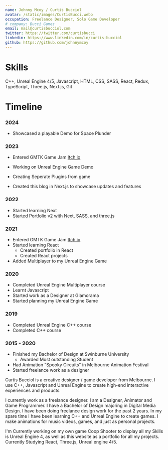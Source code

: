 ```yaml
---
name: Johnny Mcoy / Curtis Bucciol
avatar: /static/images/CurtisBucci.webp
occupation: Freelance Designer, Solo Game Developer
# company: Bucci Games
email: mail@curtisbucciol.com
twitter: https://twitter.com/curtisbucci
linkedin: https://www.linkedin.com/in/curtis-bucciol
github: https://github.com/johnnymcoy
---
```


# Skills

C++, Unreal Engine 4/5, Javascript, HTML, CSS, SASS, React, Redux, TypeScript, Three.js, Next.js, Git

# Timeline

### 2024

- Showcased a playable Demo for Space Plunder

### 2023

- Entered GMTK Game Jam [Itch.io](/blog/sea-shifters/)
- Working on Unreal Engine Game Demo

- Creating Seperate Plugins from game

- Created this blog in Next.js to showcase updates and features

### 2022

- Started learning Next
- Started Portfolio v2 with Next, SASS, and three.js

### 2021

- Entered GMTK Game Jam [Itch.io](/blog/deso-cat/)
- Started learning React
  - Created portfolio in React
  - Created React projects
- Added Multiplayer to my Unreal Engine Game

### 2020

- Completed Unreal Engine Multiplayer course
- Learnt Javascript
- Started work as a Designer at Glamorama
- Started planning my Unreal Engine Game

### 2019

- Completed Unreal Engine C++ course
- Completed C++ course

### 2015 - 2020

- Finished my Bachelor of Design at Swinburne University
  - Awarded Most outstanding Student
- Had Animation "Spooky Circuits" in Melbourne Animation Festival
- Started freelance work as a designer

Curtis Bucciol is a creative designer / game developer from Melbourne.
I use C++, Javascript and Unreal Engine to create high-end interactive experiences and products.

I currently work as a freelance designer. I am a Designer, Animator and Game Programmer. I have a Bachelor of Design majoring in Digital Media Design. I have been doing freelance design work for the past 2 years. In my spare time I have been learning C++ and Unreal Engine to create games. I make animations for music videos, games, and just as personal projects.

I'm Currently working on my own game Coop Shooter to display all my Skills is Unreal Engine 4, as well as this website as a portfolio for all my projects. Currently Studying React, Three.js, Unreal engine 4/5.
